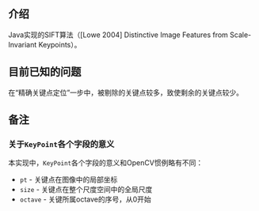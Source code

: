 ## 介绍

Java实现的SIFT算法（[Lowe 2004] Distinctive Image Features from Scale-Invariant Keypoints）。

## 目前已知的问题

在“精确关键点定位”一步中，被剔除的关键点较多，致使剩余的关键点较少。

## 备注

### 关于`KeyPoint`各个字段的意义

本实现中，`KeyPoint`各个字段的意义和OpenCV惯例略有不同：

- `pt` - 关键点在图像中的局部坐标
- `size` - 关键点在整个尺度空间中的全局尺度
- `octave` - 关键所属octave的序号，从0开始